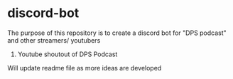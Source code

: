 # discord-bot

The purpose of this repository is to create a discord bot for "DPS podcast" and other streamers/ youtubers

1) Youtube shoutout of DPS Podcast

Will update  readme file as more ideas are developed
